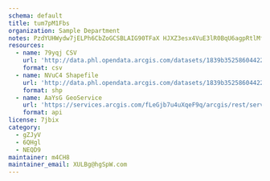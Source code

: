 ```yaml
---
schema: default
title: tum7pM1Fbs 
organization: Sample Department 
notes: PzdYUHWydw7jELPh6CbZoGCSBLAIG90TFaX HJXZ3esx4VuE3lR0BqU6agpRtlMfjKiQ eVTKym8AYzbSDI5r9Mouxc7O5kDimwc 
resources:
  - name: 79yqj CSV
    url: 'http://data.phl.opendata.arcgis.com/datasets/1839b35258604422b0b520cbb668df0d_0.csv'
    format: csv
  - name: NVuC4 Shapefile
    url: 'http://data.phl.opendata.arcgis.com/datasets/1839b35258604422b0b520cbb668df0d_0.zip'
    format: shp
  - name: AaYsG GeoService
    url: 'https://services.arcgis.com/fLeGjb7u4uXqeF9q/arcgis/rest/services/Air_Monitoring_Stations/FeatureServer/0/query'
    format: api
license: 7jbix 
category:
  - gZJyV 
  - 6QHgl 
  - NEQD9 
maintainer: m4CH8  
maintainer_email: XULBg@hgSpW.com
---
```

